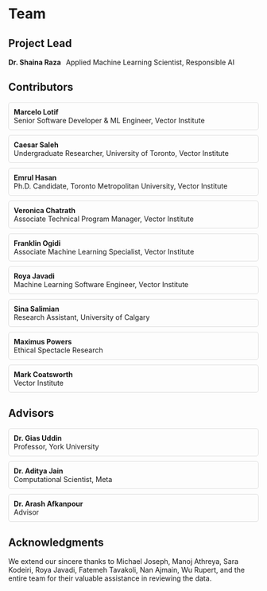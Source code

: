 # Team

## Project Lead

<div style="display: flex; align-items: center; margin-bottom: 20px;">
  <span style="font-weight: bold; margin-right: 10px;">Dr. Shaina Raza</span>
  <span>Applied Machine Learning Scientist, Responsible AI</span>
</div>

## Contributors

<div style="display: flex; flex-wrap: wrap; gap: 10px;">
  <div style="flex: 1 1 300px; border: 1px solid #ddd; padding: 10px; border-radius: 5px;">
    <strong>Marcelo Lotif</strong><br> Senior Software Developer & ML Engineer, Vector Institute
  </div>
  <div style="flex: 1 1 300px; border: 1px solid #ddd; padding: 10px; border-radius: 5px;">
    <strong>Caesar Saleh</strong><br> Undergraduate Researcher, University of Toronto, Vector Institute
  </div>
  <div style="flex: 1 1 300px; border: 1px solid #ddd; padding: 10px; border-radius: 5px;">
    <strong>Emrul Hasan</strong><br> Ph.D. Candidate, Toronto Metropolitan University, Vector Institute
  </div>
  <div style="flex: 1 1 300px; border: 1px solid #ddd; padding: 10px; border-radius: 5px;">
    <strong>Veronica Chatrath</strong><br> Associate Technical Program Manager, Vector Institute
  </div>
  <div style="flex: 1 1 300px; border: 1px solid #ddd; padding: 10px; border-radius: 5px;">
    <strong>Franklin Ogidi</strong><br> Associate Machine Learning Specialist, Vector Institute
  </div>
  <div style="flex: 1 1 300px; border: 1px solid #ddd; padding: 10px; border-radius: 5px;">
    <strong>Roya Javadi</strong><br> Machine Learning Software Engineer, Vector Institute
  </div>
  <div style="flex: 1 1 300px; border: 1px solid #ddd; padding: 10px; border-radius: 5px;">
    <strong>Sina Salimian</strong><br> Research Assistant, University of Calgary
  </div>
  <div style="flex: 1 1 300px; border: 1px solid #ddd; padding: 10px; border-radius: 5px;">
    <strong>Maximus Powers</strong><br> Ethical Spectacle Research
  </div>
  <div style="flex: 1 1 300px; border: 1px solid #ddd; padding: 10px; border-radius: 5px;">
    <strong>Mark Coatsworth</strong><br> Vector Institute
  </div>
</div>

## Advisors

<div style="display: flex; flex-wrap: wrap; gap: 10px;">
  <div style="flex: 1 1 300px; border: 1px solid #ddd; padding: 10px; border-radius: 5px;">
    <strong>Dr. Gias Uddin</strong><br> Professor, York University
  </div>
  <div style="flex: 1 1 300px; border: 1px solid #ddd; padding: 10px; border-radius: 5px;">
    <strong>Dr. Aditya Jain</strong><br> Computational Scientist, Meta
  </div>
  <div style="flex: 1 1 300px; border: 1px solid #ddd; padding: 10px; border-radius: 5px;">
    <strong>Dr. Arash Afkanpour</strong><br> Advisor
  </div>
</div>


## Acknowledgments

We extend our sincere thanks to Michael Joseph, Manoj Athreya, Sara Kodeiri, Roya Javadi, Fatemeh Tavakoli, Nan Ajmain, Wu Rupert, and the entire team for their valuable assistance in reviewing the data.

